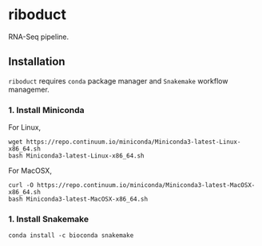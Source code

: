 # riboduct
RNA-Seq pipeline.

## Installation
`riboduct` requires `conda` package manager and `Snakemake` workflow managemer.

### 1. Install Miniconda
For Linux,
```
wget https://repo.continuum.io/miniconda/Miniconda3-latest-Linux-x86_64.sh
bash Miniconda3-latest-Linux-x86_64.sh
```
For MacOSX,
```
curl -O https://repo.continuum.io/miniconda/Miniconda3-latest-MacOSX-x86_64.sh
bash Miniconda3-latest-MacOSX-x86_64.sh
```

### 1. Install Snakemake
```
conda install -c bioconda snakemake
```
